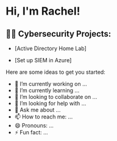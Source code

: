 <h1>Hi, I'm Rachel! 
<h2>👨‍💻 Cybersecurity Projects:</h2>


  - [Active Directory Home Lab]

- [Set up SIEM in Azure]



Here are some ideas to get you started:

- 🔭 I’m currently working on ...
- 🌱 I’m currently learning ...
- 👯 I’m looking to collaborate on ...
- 🤔 I’m looking for help with ...
- 💬 Ask me about ...
- 📫 How to reach me: ...
- 😄 Pronouns: ...
- ⚡ Fun fact: ...
